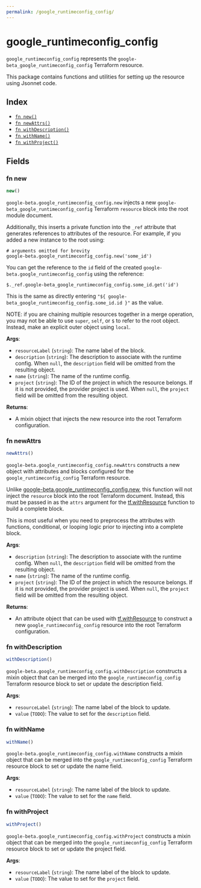 ```yaml
---
permalink: /google_runtimeconfig_config/
---
```


# google_runtimeconfig_config

`google_runtimeconfig_config` represents the `google-beta_google_runtimeconfig_config` Terraform resource.



This package contains functions and utilities for setting up the resource using Jsonnet code.


## Index

* [`fn new()`](#fn-new)
* [`fn newAttrs()`](#fn-newattrs)
* [`fn withDescription()`](#fn-withdescription)
* [`fn withName()`](#fn-withname)
* [`fn withProject()`](#fn-withproject)

## Fields

### fn new

```ts
new()
```


`google-beta.google_runtimeconfig_config.new` injects a new `google-beta_google_runtimeconfig_config` Terraform `resource`
block into the root module document.

Additionally, this inserts a private function into the `_ref` attribute that generates references to attributes of the
resource. For example, if you added a new instance to the root using:

    # arguments omitted for brevity
    google-beta.google_runtimeconfig_config.new('some_id')

You can get the reference to the `id` field of the created `google-beta.google_runtimeconfig_config` using the reference:

    $._ref.google-beta_google_runtimeconfig_config.some_id.get('id')

This is the same as directly entering `"${ google-beta_google_runtimeconfig_config.some_id.id }"` as the value.

NOTE: if you are chaining multiple resources together in a merge operation, you may not be able to use `super`, `self`,
or `$` to refer to the root object. Instead, make an explicit outer object using `local`.

**Args**:
  - `resourceLabel` (`string`): The name label of the block.
  - `description` (`string`): The description to associate with the runtime config. When `null`, the `description` field will be omitted from the resulting object.
  - `name` (`string`): The name of the runtime config.
  - `project` (`string`): The ID of the project in which the resource belongs. If it is not provided, the provider project is used. When `null`, the `project` field will be omitted from the resulting object.

**Returns**:
- A mixin object that injects the new resource into the root Terraform configuration.


### fn newAttrs

```ts
newAttrs()
```


`google-beta.google_runtimeconfig_config.newAttrs` constructs a new object with attributes and blocks configured for the `google_runtimeconfig_config`
Terraform resource.

Unlike [google-beta.google_runtimeconfig_config.new](#fn-googleruntimeconfigconfignew), this function will not inject the `resource`
block into the root Terraform document. Instead, this must be passed in as the `attrs` argument for the
[tf.withResource](https://github.com/tf-libsonnet/core/tree/main/docs#fn-withresource) function to build a complete block.

This is most useful when you need to preprocess the attributes with functions, conditional, or looping logic prior to
injecting into a complete block.

**Args**:
  - `description` (`string`): The description to associate with the runtime config. When `null`, the `description` field will be omitted from the resulting object.
  - `name` (`string`): The name of the runtime config.
  - `project` (`string`): The ID of the project in which the resource belongs. If it is not provided, the provider project is used. When `null`, the `project` field will be omitted from the resulting object.

**Returns**:
  - An attribute object that can be used with [tf.withResource](https://github.com/tf-libsonnet/core/tree/main/docs#fn-withresource) to construct a new `google_runtimeconfig_config` resource into the root Terraform configuration.


### fn withDescription

```ts
withDescription()
```

`google-beta.google_runtimeconfig_config.withDescription` constructs a mixin object that can be merged into the `google_runtimeconfig_config`
Terraform resource block to set or update the description field.



**Args**:
  - `resourceLabel` (`string`): The name label of the block to update.
  - `value` (`TODO`): The value to set for the `description` field.


### fn withName

```ts
withName()
```

`google-beta.google_runtimeconfig_config.withName` constructs a mixin object that can be merged into the `google_runtimeconfig_config`
Terraform resource block to set or update the name field.



**Args**:
  - `resourceLabel` (`string`): The name label of the block to update.
  - `value` (`TODO`): The value to set for the `name` field.


### fn withProject

```ts
withProject()
```

`google-beta.google_runtimeconfig_config.withProject` constructs a mixin object that can be merged into the `google_runtimeconfig_config`
Terraform resource block to set or update the project field.



**Args**:
  - `resourceLabel` (`string`): The name label of the block to update.
  - `value` (`TODO`): The value to set for the `project` field.
